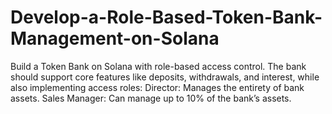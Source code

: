 # Develop-a-Role-Based-Token-Bank-Management-on-Solana
Build a Token Bank on Solana with role-based access control. The bank should support core features like deposits, withdrawals, and interest, while also implementing access roles:  Director: Manages the entirety of bank assets.  Sales Manager: Can manage up to 10% of the bank’s assets.
